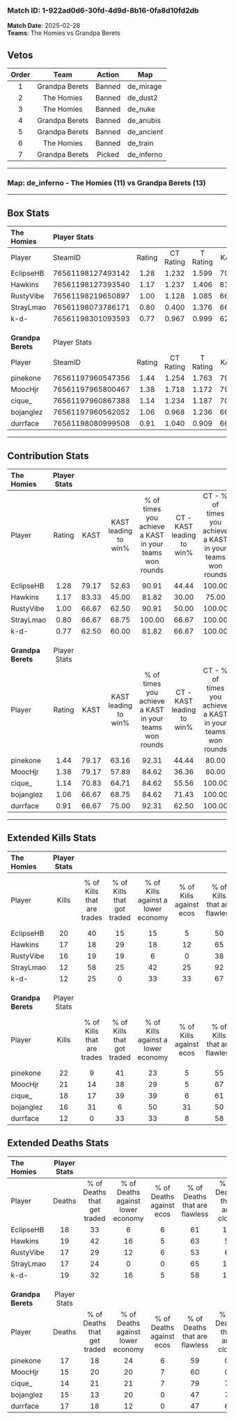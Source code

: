 ### Match ID: 1-922ad0d6-30fd-4d9d-8b16-0fa8d10fd2db  
**Match Date**: 2025-02-28  
**Teams**: The Homies vs Grandpa Berets  

## Vetos  

| Order | Team | Action | Map |
| :---: | :--: | :----: | --- |
| 1 | Grandpa Berets | Banned | de_mirage |
| 2 | The Homies | Banned | de_dust2 |
| 3 | The Homies | Banned | de_nuke |
| 4 | Grandpa Berets | Banned | de_anubis |
| 5 | Grandpa Berets | Banned | de_ancient |
| 6 | The Homies | Banned | de_train |
| 7 | Grandpa Berets | Picked | de_inferno |

---  

### **Map**: de_inferno - The Homies (11) vs Grandpa Berets (13)  
---  

## Box Stats  

| **The Homies**     | Player Stats      |        |           |          |       |       |       |         |        |      |     |
| :- | :- | :-: | :-: | :-: | :-: | :-: | :-: | :-: | :-: | :-: | :-: |
| Player             | SteamID           | Rating | CT Rating | T Rating | KAST  |  ADR  | Kills | Assists | Deaths | K/D  | HS% |
| EclipseHB          | 76561198127493142 |  1.28  |   1.232   |  1.599   | 79.17 | 91.6  |  20   |    6    |   18   | 1.11 | 65  |
| Hawkins            | 76561198127393540 |  1.17  |   1.237   |  1.406   | 83.33 | 87.8  |  17   |    6    |   19   | 0.89 | 47  |
| RustyVibe          | 76561198219650897 |  1.00  |   1.128   |  1.085   | 66.67 | 68.7  |  16   |    7    |   17   | 0.94 | 56  |
| StrayLmao          | 76561198073786171 |  0.80  |   0.400   |  1.376   | 66.67 | 56.2  |  12   |    3    |   17   | 0.71 | 50  |
| k-d-               | 76561198301093593 |  0.77  |   0.967   |  0.999   | 62.50 | 69.3  |  12   |    6    |   19   | 0.63 | 41  |
|                    |                   |        |           |          |       |       |       |         |        |      |     |
|                    |                   |        |           |          |       |       |       |         |        |      |     |
|                    |                   |        |           |          |       |       |       |         |        |      |     |
| **Grandpa Berets** | Player Stats      |        |           |          |       |       |       |         |        |      |     |
| Player             | SteamID           | Rating | CT Rating | T Rating | KAST  |  ADR  | Kills | Assists | Deaths | K/D  | HS% |
| pinekone           | 76561197960547356 |  1.44  |   1.254   |  1.763   | 79.17 | 110.6 |  22   |    8    |   17   | 1.29 | 54  |
| MoocHjr            | 76561197965800467 |  1.38  |   1.718   |  1.172   | 79.17 | 90.8  |  21   |    6    |   15   | 1.40 | 57  |
| cique_             | 76561197960867388 |  1.14  |   1.234   |  1.187   | 70.83 | 65.4  |  18   |    3    |   14   | 1.29 | 22  |
| bojanglez          | 76561197960562052 |  1.06  |   0.968   |  1.236   | 66.67 | 74.2  |  16   |    7    |   15   | 1.07 | 50  |
| durrface           | 76561198080999508 |  0.91  |   1.040   |  0.909   | 66.67 | 84.9  |  12   |    8    |   17   | 0.71 | 58  |
---  

## Contribution Stats  

| **The Homies**     | Player Stats |       |                      |                                                        |                           |                                                             |                          |                                                            |
| :- | :-: | :-: | :-: | :-: | :-: | :-: | :-: | :-: |
| Player             |    Rating    | KAST  | KAST leading to win% | % of times you achieve a KAST in your teams won rounds | CT - KAST leading to win% | CT - % of times you achieve a KAST in your teams won rounds | T - KAST leading to win% | T - % of times you achieve a KAST in your teams won rounds |
| EclipseHB          |     1.28     | 79.17 |        52.63         |                         90.91                          |           44.44           |                           100.00                            |          60.00           |                           85.71                            |
| Hawkins            |     1.17     | 83.33 |        45.00         |                         81.82                          |           30.00           |                            75.00                            |          60.00           |                           85.71                            |
| RustyVibe          |     1.00     | 66.67 |        62.50         |                         90.91                          |           50.00           |                           100.00                            |          75.00           |                           85.71                            |
| StrayLmao          |     0.80     | 66.67 |        68.75         |                         100.00                         |           66.67           |                           100.00                            |          70.00           |                           100.00                           |
| k-d-               |     0.77     | 62.50 |        60.00         |                         81.82                          |           66.67           |                           100.00                            |          55.56           |                           71.43                            |
|                    |              |       |                      |                                                        |                           |                                                             |                          |                                                            |
|                    |              |       |                      |                                                        |                           |                                                             |                          |                                                            |
|                    |              |       |                      |                                                        |                           |                                                             |                          |                                                            |
| **Grandpa Berets** | Player Stats |       |                      |                                                        |                           |                                                             |                          |                                                            |
| Player             |    Rating    | KAST  | KAST leading to win% | % of times you achieve a KAST in your teams won rounds | CT - KAST leading to win% | CT - % of times you achieve a KAST in your teams won rounds | T - KAST leading to win% | T - % of times you achieve a KAST in your teams won rounds |
| pinekone           |     1.44     | 79.17 |        63.16         |                         92.31                          |           44.44           |                            80.00                            |          80.00           |                           100.00                           |
| MoocHjr            |     1.38     | 79.17 |        57.89         |                         84.62                          |           36.36           |                            80.00                            |          87.50           |                           87.50                            |
| cique_             |     1.14     | 70.83 |        64.71         |                         84.62                          |           55.56           |                           100.00                            |          75.00           |                           75.00                            |
| bojanglez          |     1.06     | 66.67 |        68.75         |                         84.62                          |           71.43           |                           100.00                            |          66.67           |                           75.00                            |
| durrface           |     0.91     | 66.67 |        75.00         |                         92.31                          |           62.50           |                           100.00                            |          87.50           |                           87.50                            |
---  

## Extended Kills Stats  

| **The Homies**     | Player Stats |                            |                            |                                    |                         |                              |                                 |                                       |                    |           |
| :- | :-: | :-: | :-: | :-: | :-: | :-: | :-: | :-: | :-: | :-: |
| Player             |    Kills     | % of Kills that are trades | % of Kills that got traded | % of Kills against a lower economy | % of Kills against ecos | % of Kills that are flawless | % of Kills that are close duels | % of Kills that are assisted by flash | Pistol Round Kills | AWP Kills |
| EclipseHB          |      20      |             40             |             15             |                 15                 |            5            |              50              |                5                |                  10                   |         0          |     3     |
| Hawkins            |      17      |             18             |             29             |                 18                 |           12            |              65              |                6                |                   0                   |         1          |     1     |
| RustyVibe          |      16      |             19             |             19             |                 6                  |            0            |              38              |                0                |                   6                   |         1          |     1     |
| StrayLmao          |      12      |             58             |             25             |                 42                 |           25            |              92              |                0                |                   0                   |         2          |     1     |
| k-d-               |      12      |             25             |             0              |                 33                 |           33            |              67              |                8                |                   8                   |         0          |     2     |
|                    |              |                            |                            |                                    |                         |                              |                                 |                                       |                    |           |
|                    |              |                            |                            |                                    |                         |                              |                                 |                                       |                    |           |
|                    |              |                            |                            |                                    |                         |                              |                                 |                                       |                    |           |
| **Grandpa Berets** | Player Stats |                            |                            |                                    |                         |                              |                                 |                                       |                    |           |
| Player             |    Kills     | % of Kills that are trades | % of Kills that got traded | % of Kills against a lower economy | % of Kills against ecos | % of Kills that are flawless | % of Kills that are close duels | % of Kills that are assisted by flash | Pistol Round Kills | AWP Kills |
| pinekone           |      22      |             9              |             41             |                 23                 |            5            |              55              |                9                |                   0                   |         2          |     0     |
| MoocHjr            |      21      |             14             |             38             |                 29                 |            5            |              67              |               10                |                   0                   |         0          |     1     |
| cique_             |      18      |             17             |             39             |                 39                 |            6            |              61              |                0                |                   0                   |         8          |     4     |
| bojanglez          |      16      |             31             |             6              |                 50                 |           31            |              50              |               19                |                   0                   |         0          |     1     |
| durrface           |      12      |             0              |             33             |                 33                 |            8            |              58              |               17                |                   8                   |         0          |     1     |
## Extended Deaths Stats  

| **The Homies**     | Player Stats |                             |                                   |                          |                               |                            |                           |               |
| :- | :-: | :-: | :-: | :-: | :-: | :-: | :-: | :-: |
| Player             |    Deaths    | % of Deaths that get traded | % of Deaths against lower economy | % of Deaths against ecos | % of Deaths that are flawless | % of Deaths that are close | % of Deaths while blinded | Deaths to AWP |
| EclipseHB          |      18      |             33              |                 6                 |            6             |              61               |             11             |             6             |       2       |
| Hawkins            |      19      |             42              |                16                 |            5             |              63               |             5              |             0             |       2       |
| RustyVibe          |      17      |             29              |                12                 |            6             |              53               |             6              |             0             |       2       |
| StrayLmao          |      17      |             24              |                 0                 |            0             |              65               |             12             |             0             |       1       |
| k-d-               |      19      |             32              |                16                 |            5             |              58               |             16             |             0             |       3       |
|                    |              |                             |                                   |                          |                               |                            |                           |               |
|                    |              |                             |                                   |                          |                               |                            |                           |               |
|                    |              |                             |                                   |                          |                               |                            |                           |               |
| **Grandpa Berets** | Player Stats |                             |                                   |                          |                               |                            |                           |               |
| Player             |    Deaths    | % of Deaths that get traded | % of Deaths against lower economy | % of Deaths against ecos | % of Deaths that are flawless | % of Deaths that are close | % of Deaths while blinded | Deaths to AWP |
| pinekone           |      17      |             18              |                24                 |            6             |              59               |             0              |            12             |       1       |
| MoocHjr            |      15      |             20              |                20                 |            7             |              60               |             0              |            13             |       1       |
| cique_             |      14      |             21              |                21                 |            7             |              79               |             7              |             0             |       1       |
| bojanglez          |      15      |             13              |                20                 |            0             |              47               |             7              |             0             |       1       |
| durrface           |      17      |             18              |                12                 |            0             |              47               |             6              |             0             |       0       |
